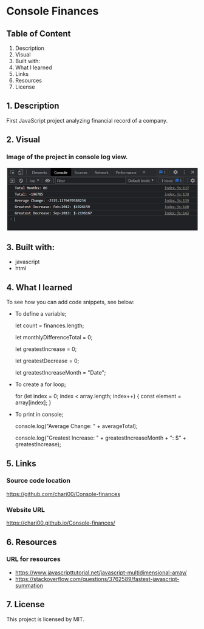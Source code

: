 # Console Finances

## Table of Content

1. Description
2. Visual
3. Built with:
4. What I learned
5. Links
6. Resources
7. License

## 1. Description

First JavaScript project analyzing financial record of a company.

## 2. Visual

### Image of the project in console log view.

<img src="./images/console-finances.png">

## 3. Built with:

- javascript
- html

## 4. What I learned

To see how you can add code snippets, see below:

- To define a variable;

    let count = finances.length;

    let monthlyDifferenceTotal = 0;

    let greatestIncrease = 0;

    let greatestDecrease = 0;

    let greatestIncreaseMonth = "Date";


- To create a for loop;

    for (let index = 0; index < array.length; index++) {
    const element = array[index];
    }

- To print in console;

    console.log("Average Change: " + averageTotal);

    console.log("Greatest Increase: " + greatestIncreaseMonth + ": $" + greatestIncrease);

## 5. Links

### Source code location

https://github.com/chari00/Console-finances

### Website URL

https://chari00.github.io/Console-finances/

## 6. Resources

### URL for resources

- https://www.javascripttutorial.net/javascript-multidimensional-array/
- https://stackoverflow.com/questions/3762589/fastest-javascript-summation

## 7. License

This project is licensed by MIT.
